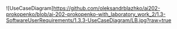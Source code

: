 ![UseCaseDiagram]https://github.com/oleksandrblazhko/ai202-prokopenko/blob/ai-202-prokopenko-with_laboratory_work_2/1.3-SoftwareUserRequirements/1.3.3-UseCaseDiagram/LB.jpg?raw=true
